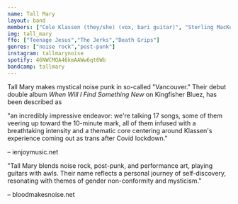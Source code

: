 ```yaml
---
name: Tall Mary
layout: band
members: ["Cole Klassen (they/she) (vox, bari guitar)", "Sterling MacKenzie (they/them) (guitar)", "Beau Wallbridge (he/him) (bass)","Tristan Helgason (he/him) (drums)", "Hugh Conings (he/him) (percussion, synth)"]
img: tall_mary
ffo: ["Teenage Jesus","The Jerks","Death Grips"]
genres: ["noise rock","post-punk"]
instagram: tallmarynoise
spotify: 46NWCMQA46kmAAWw6qt6Wb
bandcamp: tallmary
---
```


Tall Mary makes mystical noise punk in so-called "Vancouver." Their debut double album <span style="font-style:italic">When Will I Find Something New</span> on Kingfisher Bluez, has been described as 

"an incredibly impressive endeavor: we're talking 17 songs, some of them veering up toward the 10-minute mark, all of them infused with a breathtaking intensity and a thematic core centering around Klassen's experience coming out as trans after Covid lockdown." 

– ienjoymusic.net

"Tall Mary blends noise rock, post-punk, and performance art, playing guitars with awls. Their name reflects a personal journey of self-discovery, resonating with themes of gender non-conformity and mysticism." 

– bloodmakesnoise.net
